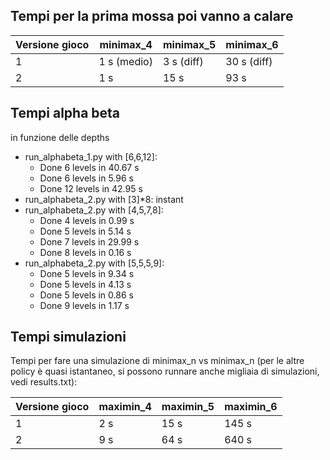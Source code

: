 ## Tempi per la prima mossa poi vanno a calare

| Versione gioco | minimax_4   | minimax_5  | minimax_6   |
| -------------- | ----------- | ---------- | ----------- |
| 1              | 1 s (medio) | 3 s (diff) | 30 s (diff) |
| 2              | 1 s         | 15 s       | 93 s        |

## Tempi alpha beta

in funzione delle depths

- run_alphabeta_1.py with [6,6,12]:
  - Done 6 levels in 40.67 s
  - Done 6 levels in 5.96 s
  - Done 12 levels in 42.95 s
- run_alphabeta_2.py with [3]\*8: instant
- run_alphabeta_2.py with [4,5,7,8]:
  - Done 4 levels in 0.99 s
  - Done 5 levels in 5.14 s
  - Done 7 levels in 29.99 s
  - Done 8 levels in 0.16 s
- run_alphabeta_2.py with [5,5,5,9]:
  - Done 5 levels in 9.34 s
  - Done 5 levels in 4.13 s
  - Done 5 levels in 0.86 s
  - Done 9 levels in 1.17 s

## Tempi simulazioni

Tempi per fare una simulazione di minimax_n vs minimax_n (per le altre policy è quasi istantaneo, si possono runnare anche migliaia di simulazioni, vedi results.txt):

| Versione gioco | maximin_4 | maximin_5 | maximin_6 |
| -------------- | --------- | --------- | --------- |
| 1              | 2 s       | 15 s      | 145 s     |
| 2              | 9 s       | 64 s      | 640 s     |
